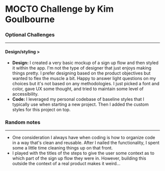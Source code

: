 # MOCTO Challenge by Kim Goulbourne

### Optional Challenges
---

#### **Design/styling** >

- **Design:** I created a very basic mockup of a sign up flow and then styled it within the app. I'm not the type of designer that just enjoys making things pretty. I prefer designing based on the product objectives but wanted to flex the muscle a bit. Happy to answer light questions on my choices but it's not based on any methodologies. I just picked a font and color, gave UX some thought, and tried to maintain some level of accessibility.
- **Code:** I leveraged my personal codebase of baseline styles that I typically use when starting a new project. Then I added the custom styles for this project on top. 

### Random notes
---

- One consideration I always have when coding is how to organize code in a way that's clean and reusable. After I nailed the functionality, I spent some a little time cleaning things up on that front.
- I played with the titles of the steps to give the user some context as to which part of the sign up flow they were in. However, building this outside the context of a real product makes it weird...
